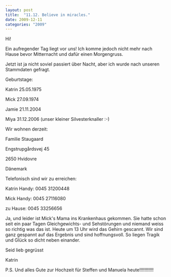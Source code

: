 ```yaml
---
layout: post
title:  "11.12. Believe in miracles."
date: 2009-12-11
categories: "2009"
---
```

Hi!


Ein aufregender Tag liegt vor uns! Ich komme jedoch nicht mehr nach Hause bevor Mitternacht und dafür einen Morgengruss.



Jetzt ist ja nicht soviel passiert über Nacht, aber ich wurde nach unseren Stammdaten gefragt.



Geburtstage:



Katrin 25.05.1975

Mick 27.09.1974

Jamie 21.11.2004

Miya 31.12.2006  (unser kleiner Silvesterknaller :-)





Wir wohnen derzeit:



Familie Staugaard

Engstrupgårdsvej 45

2650 Hvidovre

Dänemark





Telefonisch sind wir zu erreichen:



Katrin Handy:  0045 31200448

Mick Handy:  0045 27116080

zu Hause:   0045 33256656



Ja, und leider ist Mick's Mama ins Krankenhaus gekommen. Sie hatte schon seit ein paar Tagen Gleichgewichts- und Sehstörungen und niemand weiss so richtig was das ist. Heute um 13 Uhr wird das Gehirn gescannt. Wir sind ganz gespannt auf das Ergebnis und sind hoffnungsvoll. So liegen Tragik und Glück so dicht neben einander.



Seid lieb gegrüsst

Katrin



P.S. Und alles Gute zur Hochzeit für Steffen und Manuela heute!!!!!!!!!!!






